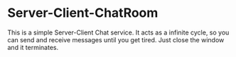 # Server-Client-ChatRoom
This is a simple Server-Client Chat service. It acts as a infinite cycle, so you can send and receive messages until you get tired. Just close the window and it terminates.
